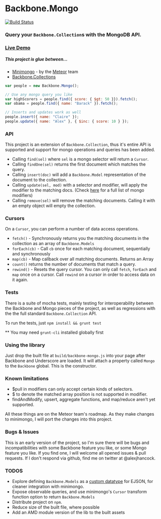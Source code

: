 # Backbone.Mongo

[![Build Status](https://travis-ci.org/alexhancock/backbone-mongo.png?branch=master)](https://travis-ci.org/alexhancock/backbone-mongo)

### Query your ```Backbone.Collection```s with the MongoDB API.

### [Live Demo](http://alexhancock.github.io/backbone-mongo/)

##### This project is glue between...

* [Minimongo](https://github.com/meteor/meteor/tree/master/packages/minimongo) - by the [Meteor](http://meteor.com) team
* [Backbone.Collections](http://backbonejs.org/#Collection)

```javascript
var people = new Backbone.Mongo();

// Use any mongo query you like
var highScorers = people.find({ score: { $gt: 50 }}).fetch();
var obama = people.find({ name: "Barack" }).fetch();

// Inserts and updates work as well
people.insert({ name: "Claire" });
people.update({ name: "Alex" }, { $inc: { score: 10 } });
```

### API

This project is an extension of `Backbone.Collection`, thus it's entire API is supported and support for mongo operations and queries has been added.

* Calling `find(sel)` where `sel` is a mongo selector will return a `Cursor`.
* Calling `findOne(sel)` returns the first document which matches the query.
* Calling `insert(doc)` will add a `Backbone.Model` representation of the document to the collection.
* Calling `update(sel, mod)` with a selector and modifier, will apply the modifier to the matching docs.
  (Check [here](http://docs.mongodb.org/manual/core/update/#update-operators) for a full list of mongo modifiers)
* Calling `remove(sel)` will remove the matching documents. Calling it with an empty object will empty the collection.

### Cursors

On a `Cursor`, you can perform a number of data access operations.

* `fetch()` - Synchronously returns you the matching documents in the collection as an array of `Backbone.Models`
* `forEach(cb)` - Call `cb` once for each matching document, sequentially and synchronously
* `map(cb)` - Map callback over all matching documents. Returns an Array
* `count()` returns the number of documents that match a query.
* `rewind()` - Resets the query cursor. You can only call `fetch`, `forEach` and `map` once on a cursor. Call `rewind` on a cursor in order to access data on it again.

### Tests

There is a suite of mocha tests, mainly testing for interoperability between the Backbone and Mongo pieces of the project, as well as regressions with the the full standard `Backbone.Collection` API.

To run the tests, just `npm install && grunt test`

** You may need `grunt-cli` installed globally first

### Using the library

Just drop the built file at `build/backbone-mongo.js` into your page after Backbone and Underscore are loaded. It will attach a property called `Mongo` to the `Backbone` global. This is the constructor.

### Known limitations 

* $pull in modifiers can only accept certain kinds of selectors.
* $ to denote the matched array position is not supported in modifier.
* findAndModify, upsert, aggregate functions, and map/reduce aren't yet supported.

All these things are on the Meteor team's roadmap. As they make changes to minimongo, I will port the changes into this project.

### Bugs & Issues

This is an early version of the project, so I'm sure there will be bugs and incompatibilities with some Backbone feature you like, or some Mongo feature you like. If you find one, I will welcome all opened issues & pull requests. If I don't respond via github, find me on twitter at @alexjhancock.

### TODOS

* Explore defining `Backbone.Models` as a [custom datatype](http://docs.meteor.com/#ejson_add_type) for EJSON, for cleaner integration with minimongo.
* Expose observable queries, and use minimongo's `Cursor` transform function option to return `Backbone.Models`
* Distribute project on `npm`.
* Reduce size of the built file, where possible
* Add an AMD module version of the lib to the built assets